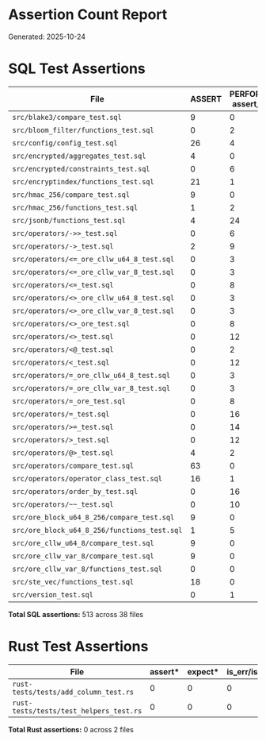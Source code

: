 # Assertion Count Report

Generated: 2025-10-24

# SQL Test Assertions

| File | ASSERT | PERFORM assert_* | SELECT checks | Total |
|------|--------|------------------|---------------|-------|
| `src/blake3/compare_test.sql` | 9 | 0 | 0 | 9 |
| `src/bloom_filter/functions_test.sql` | 0 | 2 | 0 | 2 |
| `src/config/config_test.sql` | 26 | 4 | 11 | 41 |
| `src/encrypted/aggregates_test.sql` | 4 | 0 | 2 | 6 |
| `src/encrypted/constraints_test.sql` | 0 | 6 | 0 | 6 |
| `src/encryptindex/functions_test.sql` | 21 | 1 | 19 | 41 |
| `src/hmac_256/compare_test.sql` | 9 | 0 | 0 | 9 |
| `src/hmac_256/functions_test.sql` | 1 | 2 | 0 | 3 |
| `src/jsonb/functions_test.sql` | 4 | 24 | 0 | 28 |
| `src/operators/->>_test.sql` | 0 | 6 | 0 | 6 |
| `src/operators/->_test.sql` | 2 | 9 | 0 | 11 |
| `src/operators/<=_ore_cllw_u64_8_test.sql` | 0 | 3 | 3 | 6 |
| `src/operators/<=_ore_cllw_var_8_test.sql` | 0 | 3 | 3 | 6 |
| `src/operators/<=_test.sql` | 0 | 8 | 4 | 12 |
| `src/operators/<>_ore_cllw_u64_8_test.sql` | 0 | 3 | 0 | 3 |
| `src/operators/<>_ore_cllw_var_8_test.sql` | 0 | 3 | 0 | 3 |
| `src/operators/<>_ore_test.sql` | 0 | 8 | 0 | 8 |
| `src/operators/<>_test.sql` | 0 | 12 | 2 | 14 |
| `src/operators/<@_test.sql` | 0 | 2 | 0 | 2 |
| `src/operators/<_test.sql` | 0 | 12 | 1 | 13 |
| `src/operators/=_ore_cllw_u64_8_test.sql` | 0 | 3 | 3 | 6 |
| `src/operators/=_ore_cllw_var_8_test.sql` | 0 | 3 | 3 | 6 |
| `src/operators/=_ore_test.sql` | 0 | 8 | 4 | 12 |
| `src/operators/=_test.sql` | 0 | 16 | 12 | 28 |
| `src/operators/>=_test.sql` | 0 | 14 | 10 | 24 |
| `src/operators/>_test.sql` | 0 | 12 | 1 | 13 |
| `src/operators/@>_test.sql` | 4 | 2 | 0 | 6 |
| `src/operators/compare_test.sql` | 63 | 0 | 0 | 63 |
| `src/operators/operator_class_test.sql` | 16 | 1 | 24 | 41 |
| `src/operators/order_by_test.sql` | 0 | 16 | 4 | 20 |
| `src/operators/~~_test.sql` | 0 | 10 | 0 | 10 |
| `src/ore_block_u64_8_256/compare_test.sql` | 9 | 0 | 0 | 9 |
| `src/ore_block_u64_8_256/functions_test.sql` | 1 | 5 | 2 | 8 |
| `src/ore_cllw_u64_8/compare_test.sql` | 9 | 0 | 0 | 9 |
| `src/ore_cllw_var_8/compare_test.sql` | 9 | 0 | 0 | 9 |
| `src/ore_cllw_var_8/functions_test.sql` | 0 | 0 | 0 | 0 |
| `src/ste_vec/functions_test.sql` | 18 | 0 | 0 | 18 |
| `src/version_test.sql` | 0 | 1 | 1 | 2 |

**Total SQL assertions:** 513 across 38 files

# Rust Test Assertions

| File | assert* | expect* | is_err/is_ok | Total |
|------|---------|---------|--------------|-------|
| `rust-tests/tests/add_column_test.rs` | 0 | 0 | 0 | 0 |
| `rust-tests/tests/test_helpers_test.rs` | 0 | 0 | 0 | 0 |

**Total Rust assertions:** 0 across 2 files
